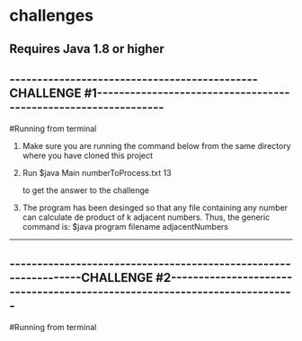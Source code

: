 # challenges
Requires Java 1.8 or higher
------------------------------------------------------------------------------------------------------------------------------------------------------
---------------------------------------------CHALLENGE #1---------------------------------------------------------------
------------------------------------------------------------------------------------------------------------------------------------------------------
#Running from terminal
1. Make sure you are running the command below from the same directory where you have cloned this project
2. Run 
                $java Main numberToProcess.txt 13 
                
   to get the answer to the challenge
4. The program has been desinged so that any file containing any number can calculate de product of k adjacent numbers. Thus, the generic command is:
                $java program filename adjacentNumbers 
        
------------------------------------------------------------------------------------------------------------------------------------------------------
----------------------------------------------------------------CHALLENGE #2--------------------------------------------------------------------------
------------------------------------------------------------------------------------------------------------------------------------------------------
#Running from terminal
